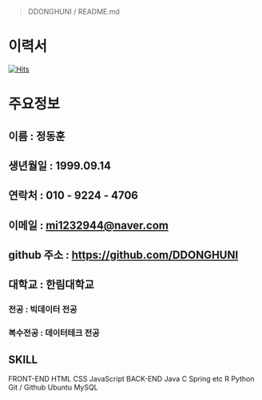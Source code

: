 > DDONGHUNI / README.md
# 이력서

<!--
**DDONGHUNI/DDONGHUNI** is a ✨ _special_ ✨ repository because its `README.md` (this file) appears on your GitHub profile.

Here are some ideas to get you started:

- 🔭 I’m currently working on ...
- 🌱 I’m currently learning ...
- 👯 I’m looking to collaborate on ...
- 🤔 I’m looking for help with ...
- 💬 Ask me about ...
- 📫 How to reach me: ...
- 😄 Pronouns: ...
- ⚡ Fun fact: ...
-->

[![Hits](https://hits.seeyoufarm.com/api/count/incr/badge.svg?url=https%3A%2F%2Fgithub.com%2FDDONGHUNI&count_bg=%23B0E9E5&title_bg=%23256457&icon=&icon_color=%23E7E7E7&title=%EB%B0%A9%EB%AC%B8&edge_flat=false)](https://hits.seeyoufarm.com)                 

# 주요정보
## 이름 : 정동훈
## 생년월일 : 1999.09.14
## 연락처 : 010 - 9224 - 4706
## 이메일 : mi1232944@naver.com
## github 주소 : https://github.com/DDONGHUNI
## 대학교 : 한림대학교

### 전공 : 빅데이터 전공
### 복수전공 : 데이터테크 전공

## SKILL
<tr> FRONT-END
  <td> HTML </td>    <td> CSS </td>    <td> JavaScript </td>
</tr>

<tr> BACK-END
  <td> Java </td>    <td> C </td>    <td> Spring </td>
</tr>

<tr> etc
  <td> R </td>    <td> Python </td>    <td> Git / Github </td>
  <td> Ubuntu </td>    <td> MySQL
